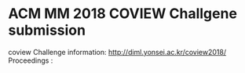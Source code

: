 # ACM MM 2018 COVIEW Challgene submission
coview
Challenge information: http://diml.yonsei.ac.kr/coview2018/
Proceedings : 
